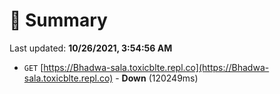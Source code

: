 # 📖 Summary
Last updated: **10/26/2021, 3:54:56 AM**

- `GET` [https://Bhadwa-sala.toxicblte.repl.co](https://Bhadwa-sala.toxicblte.repl.co) - **Down** (120249ms)
